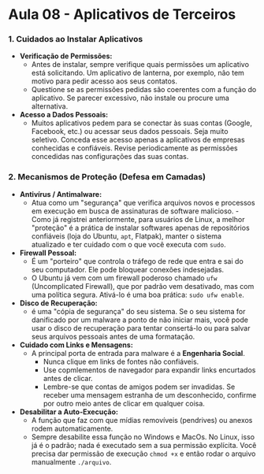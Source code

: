 # Aula 08 - Aplicativos de Terceiros

### 1. Cuidados ao Instalar Aplicativos

- **Verificação de Permissões:** 
    - Antes de instalar, sempre verifique quais permissões um aplicativo está solicitando. Um aplicativo de lanterna, por exemplo, não tem motivo para pedir acesso aos seus contatos.
    - Questione se as permissões pedidas são coerentes com a função do aplicativo. Se parecer excessivo, não instale ou procure uma alternativa.
- **Acesso a Dados Pessoais:**
    - Muitos aplicativos pedem para se conectar às suas contas (Google, Facebook, etc.) ou acessar seus dados pessoais. Seja muito seletivo. Conceda esse acesso apenas a aplicativos de empresas conhecidas e confiáveis. Revise periodicamente as permissões concedidas nas configurações das suas contas.

### 2. Mecanismos de Proteção (Defesa em Camadas)

- **Antivírus / Antimalware:**
    - Atua como um "segurança" que verifica arquivos novos e processos em execução em busca de assinaturas de software malicioso.
    -Como já registrei anteriormente, para usuários de Linux, a melhor "proteção" é a prática de instalar softwares apenas de repositórios confiáveis (loja do Ubuntu, `apt`, Flatpak), manter o sistema atualizado e ter cuidado com o que você executa com `sudo`.
- **Firewall Pessoal:**
    - É um "porteiro" que controla o tráfego de rede que entra e sai do seu computador. Ele pode bloquear conexões indesejadas.
    - O Ubuntu já vem com um firewall poderoso chamado `ufw` (Uncomplicated Firewall), que por padrão vem desativado, mas com uma política segura. Ativá-lo é uma boa prática: `sudo ufw enable`.
- **Disco de Recuperação:**
    - é uma "cópia de segurança" do seu sistema. Se o seu sistema for danificado por um malware a ponto de não iniciar mais, você pode usar o disco de recuperação para tentar consertá-lo ou para salvar seus arquivos pessoais antes de uma formatação.
- **Cuidado com Links e Mensagens:**
    - A principal porta de entrada para malware é a **Engenharia Social**.
        - Nunca clique em links de fontes não confiáveis.
        - Use copmlementos de navegador para expandir links encurtados antes de clicar.
        - Lembre-se que contas de amigos podem ser invadidas. Se receber uma mensagem estranha de um desconhecido, confirme por outro meio antes de clicar em qualquer coisa.
- **Desabilitar a Auto-Execução:**
    - A função que faz com que mídias removíveis (pendrives) ou anexos rodem automaticamente.
    - Sempre desabilite essa função no Windows e MacOs. No Linux, isso já é o padrão; nada é executado sem a sua permissão explícita. Você precisa dar permissão de execução `chmod +x` e então rodar o arquivo manualmente `./arquivo`.